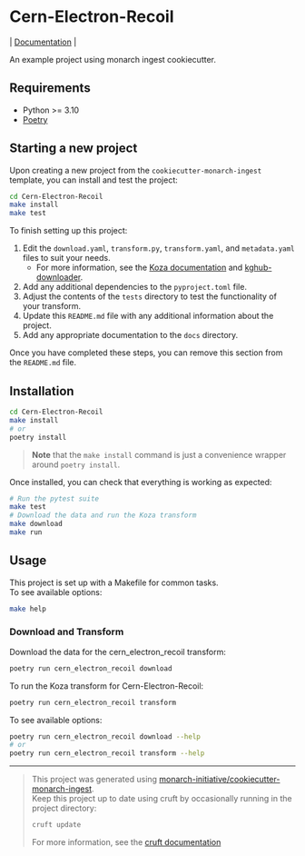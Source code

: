 # Cern-Electron-Recoil

| [Documentation](https://glass-ships.github.io/cern-electron-recoil) |

An example project using monarch ingest cookiecutter.

## Requirements

- Python >= 3.10
- [Poetry](https://python-poetry.org/docs/#installation)

## Starting a new project

Upon creating a new project from the `cookiecutter-monarch-ingest` template, you can install and test the project:

```bash
cd Cern-Electron-Recoil
make install
make test
```

To finish setting up this project:

1. Edit the `download.yaml`, `transform.py`, `transform.yaml`, and `metadata.yaml` files to suit your needs.
   - For more information, see the [Koza documentation](https://koza.monarchinitiative.org) and [kghub-downloader](https://github.com/monarch-initiative/kghub-downloader).
1. Add any additional dependencies to the `pyproject.toml` file.
1. Adjust the contents of the `tests` directory to test the functionality of your transform.
1. Update this `README.md` file with any additional information about the project.
1. Add any appropriate documentation to the `docs` directory.

Once you have completed these steps, you can remove this section from the `README.md` file.

## Installation

```bash
cd Cern-Electron-Recoil
make install
# or
poetry install
```

> **Note** that the `make install` command is just a convenience wrapper around `poetry install`.

Once installed, you can check that everything is working as expected:

```bash
# Run the pytest suite
make test
# Download the data and run the Koza transform
make download
make run
```

## Usage

This project is set up with a Makefile for common tasks.  
To see available options:

```bash
make help
```

### Download and Transform

Download the data for the cern_electron_recoil transform:

```bash
poetry run cern_electron_recoil download
```

To run the Koza transform for Cern-Electron-Recoil:

```bash
poetry run cern_electron_recoil transform
```

To see available options:

```bash
poetry run cern_electron_recoil download --help
# or
poetry run cern_electron_recoil transform --help
```

---

> This project was generated using [monarch-initiative/cookiecutter-monarch-ingest](https://github.com/monarch-initiative/cookiecutter-monarch-ingest).  
> Keep this project up to date using cruft by occasionally running in the project directory:
>
> ```bash
> cruft update
> ```
>
> For more information, see the [cruft documentation](https://cruft.github.io/cruft/#updating-a-project)
